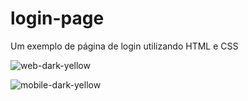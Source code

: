 # login-page
Um exemplo de página de login utilizando HTML e CSS

![web-dark-yellow](https://user-images.githubusercontent.com/42824985/228942286-e2d6e996-81d6-4544-9520-b8d099b8ba69.png)

![mobile-dark-yellow](https://user-images.githubusercontent.com/42824985/228942307-55cfabba-2916-468d-9e0e-677e97fcf3e7.png)
